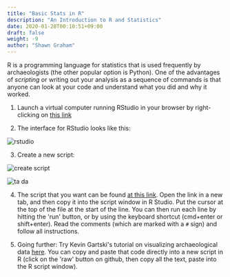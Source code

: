 ```yaml
---
title: "Basic Stats in R"
description: "An Introduction to R and Statistics"
date: 2020-01-28T00:10:51+09:00
draft: false
weight: -9
author: "Shawn Graham"
---
```

R is a programming language for statistics that is used frequently by archaeologists (the other popular option is Python). One of the advantages of _scripting_ or writing out your analysis as a sequence of commands is that anyone can look at your code and understand what you did and why it worked.

1. Launch a virtual computer running RStudio in your browser by right-clicking on <a href="https://mybinder.org/v2/gh/binder-examples/r-conda/master?urlpath=rstudio" target="_blank">this link</a>

2. The interface for RStudio looks like this:

![rstudio](/images/rstudio/rstudio1.png)

3. Create a new script:

![create script](/images/rstudio/rstudio2.png)

![ta da](/images/rstudio/rstudio3.png)

4. The script that you want can be found [at this link](/data/archdata.R). Open the link in a new tab, and then copy it into the script window in R Studio. Put the cursor at the top of the file at the start of the line. You can then run each line by hitting the 'run' button, or by using the keyboard shortcut (cmd+enter or shift+enter). Read the comments (which are marked with a `#` sign) and follow all instructions.

5. Going further: Try Kevin Gartski's tutorial on visualizing archaeological data [here](https://github.com/kgarstki/ANTH-641-Week-9/blob/master/Week9.R). You can copy and paste that code directly into a new script in R (click on the 'raw' button on github, then copy all the text, paste into the R script window).
